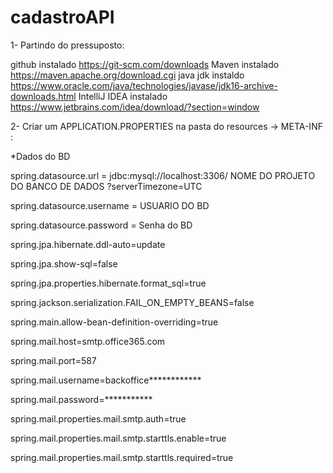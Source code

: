 # cadastroAPI
1- Partindo do pressuposto:

github instalado https://git-scm.com/downloads
Maven instalado https://maven.apache.org/download.cgi
java jdk instaldo https://www.oracle.com/java/technologies/javase/jdk16-archive-downloads.html
IntelliJ IDEA instalado https://www.jetbrains.com/idea/download/?section=window

2- Criar um APPLICATION.PROPERTIES na pasta do resources -> META-INF :

*Dados do BD

spring.datasource.url = jdbc:mysql://localhost:3306/ NOME DO PROJETO DO BANCO DE DADOS ?serverTimezone=UTC

spring.datasource.username = USUARIO DO BD

spring.datasource.password = Senha do BD

spring.jpa.hibernate.ddl-auto=update

spring.jpa.show-sql=false

spring.jpa.properties.hibernate.format_sql=true

spring.jackson.serialization.FAIL_ON_EMPTY_BEANS=false

spring.main.allow-bean-definition-overriding=true

spring.mail.host=smtp.office365.com

spring.mail.port=587

spring.mail.username=backoffice************

spring.mail.password=***********

spring.mail.properties.mail.smtp.auth=true

spring.mail.properties.mail.smtp.starttls.enable=true

spring.mail.properties.mail.smtp.starttls.required=true
